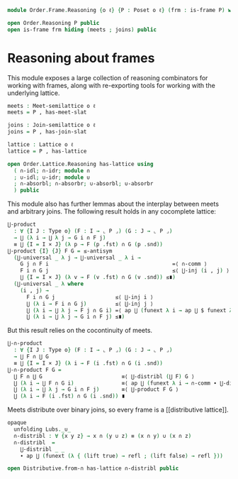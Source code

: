 <!--
```agda
open import Cat.Prelude

open import Order.Diagram.Lub.Reasoning
open import Order.Lattice.Distributive
open import Order.Semilattice.Join
open import Order.Semilattice.Meet
open import Order.Diagram.Glb
open import Order.Diagram.Lub
open import Order.Lattice
open import Order.Frame
open import Order.Base

import Order.Semilattice.Join.Reasoning
import Order.Semilattice.Meet.Reasoning
import Order.Lattice.Reasoning
import Order.Reasoning
```
-->

```agda
module Order.Frame.Reasoning {o ℓ} {P : Poset o ℓ} (frm : is-frame P) where
```

```agda
open Order.Reasoning P public
open is-frame frm hiding (meets ; joins) public
```

# Reasoning about frames

This module exposes a large collection of reasoning combinators for
working with frames, along with re-exporting tools for working with
the underlying lattice.

```agda
meets : Meet-semilattice o ℓ
meets = P , has-meet-slat

joins : Join-semilattice o ℓ
joins = P , has-join-slat

lattice : Lattice o ℓ
lattice = P , has-lattice

open Order.Lattice.Reasoning has-lattice using
  ( ∩-idl; ∩-idr; module ∩
  ; ∪-idl; ∪-idr; module ∪
  ; ∩-absorbl; ∩-absorbr; ∪-absorbl; ∪-absorbr
  ) public
```

This module also has further lemmas about the interplay between meets
and arbitrary joins. The following result holds in any cocomplete
lattice:

```agda
⋃-product
  : ∀ {I J : Type o} (F : I → ⌞ P ⌟) (G : J → ⌞ P ⌟)
  → ⋃ (λ i → ⋃ λ j → G i ∩ F j)
  ≡ ⋃ {I = I × J} (λ p → F (p .fst) ∩ G (p .snd))
⋃-product {I} {J} F G = ≤-antisym
  (⋃-universal _ λ j → ⋃-universal _ λ i →
    G j ∩ F i                                       =⟨ ∩-comm ⟩
    F i ∩ G j                                       ≤⟨ ⋃-inj (i , j) ⟩
    ⋃ {I = I × J} (λ v → F (v .fst) ∩ G (v .snd)) ≤∎)
  (⋃-universal _ λ where
    (i , j) →
      F i ∩ G j                   ≤⟨ ⋃-inj i ⟩
      ⋃ (λ i → F i ∩ G j)         ≤⟨ ⋃-inj j ⟩
      ⋃ (λ i → ⋃ λ j → F j ∩ G i) =⟨ ap ⋃ (funext λ i → ap ⋃ $ funext λ j → ∩-comm) ⟩
      ⋃ (λ i → ⋃ λ j → G i ∩ F j) ≤∎)
```

But this result relies on the cocontinuity of meets.

```agda
⋃-∩-product
  : ∀ {I J : Type o} (F : I → ⌞ P ⌟) (G : J → ⌞ P ⌟)
  → ⋃ F ∩ ⋃ G
  ≡ ⋃ {I = I × J} (λ i → F (i .fst) ∩ G (i .snd))
⋃-∩-product F G =
  ⋃ F ∩ ⋃ G                         ≡⟨ ⋃-distribl (⋃ F) G ⟩
  ⋃ (λ i → ⋃ F ∩ G i)               ≡⟨ ap ⋃ (funext λ i → ∩-comm ∙ ⋃-distribl (G i) F) ⟩
  ⋃ (λ i → ⋃ λ j → G i ∩ F j)       ≡⟨ ⋃-product F G ⟩
  ⋃ (λ i → F (i .fst) ∩ G (i .snd)) ∎
```

<!--
```agda
⋃-distribr : ∀ {I} (f : I → Ob) x → ⋃ f ∩ x ≡ ⋃ λ i → f i ∩ x
⋃-distribr f x =
  ∩-comm
  ·· ⋃-distribl x f
  ·· ap ⋃ (funext λ _ → ∩-comm)
```
-->

Meets distribute over binary joins, so every frame is a
[[distributive lattice]].

```agda
opaque
  unfolding Lubs._∪_
  ∩-distribl : ∀ {x y z} → x ∩ (y ∪ z) ≡ (x ∩ y) ∪ (x ∩ z)
  ∩-distribl  =
    ⋃-distribl _ _
    ∙ ap ⋃ (funext (λ { (lift true) → refl ; (lift false) → refl }))

open Distributive.from-∩ has-lattice ∩-distribl public
```
